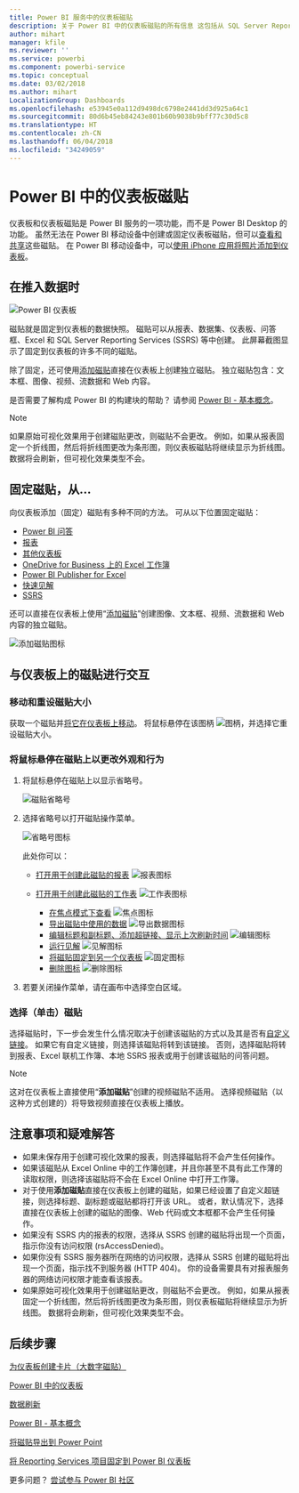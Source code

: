 ```yaml
---
title: Power BI 服务中的仪表板磁贴
description: 关于 Power BI 中的仪表板磁贴的所有信息 这包括从 SQL Server Reporting Services (SSRS) 创建的磁贴。
author: mihart
manager: kfile
ms.reviewer: ''
ms.service: powerbi
ms.component: powerbi-service
ms.topic: conceptual
ms.date: 03/02/2018
ms.author: mihart
LocalizationGroup: Dashboards
ms.openlocfilehash: e53945e0a112d9498dc6798e2441dd3d925a64c1
ms.sourcegitcommit: 80d6b45eb84243e801b60b9038b9bff77c30d5c8
ms.translationtype: HT
ms.contentlocale: zh-CN
ms.lasthandoff: 06/04/2018
ms.locfileid: "34249059"
---
```

# <a name="dashboard-tiles-in-power-bi"></a>Power BI 中的仪表板磁贴
仪表板和仪表板磁贴是 Power BI 服务的一项功能，而不是 Power BI Desktop 的功能。 虽然无法在 Power BI 移动设备中创建或固定仪表板磁贴，但可以[查看和共享](mobile-tiles-in-the-mobile-apps.md)这些磁贴。 在 Power BI 移动设备中，可以[使用 iPhone 应用将照片添加到仪表板](mobile-iphone-app-get-started.md)。

## <a name="dashboard-tiles"></a>在推入数据时
![Power BI 仪表板](media/service-dashboard-tiles/power-bi-dashboard.png)

磁贴就是固定到仪表板的数据快照。 磁贴可以从报表、数据集、仪表板、问答框、Excel 和 SQL Server Reporting Services (SSRS) 等中创建。  此屏幕截图显示了固定到仪表板的许多不同的磁贴。

除了固定，还可使用[添加磁贴](service-dashboard-add-widget.md)直接在仪表板上创建独立磁贴。 独立磁贴包含：文本框、图像、视频、流数据和 Web 内容。

是否需要了解构成 Power BI 的构建块的帮助？  请参阅 [Power BI - 基本概念](service-basic-concepts.md)。

> [!NOTE]
> 如果原始可视化效果用于创建磁贴更改，则磁贴不会更改。  例如，如果从报表固定一个折线图，然后将折线图更改为条形图，则仪表板磁贴将继续显示为折线图。 数据将会刷新，但可视化效果类型不会。
> 
> 

## <a name="pin-a-tile-from"></a>固定磁贴，从...
向仪表板添加（固定）磁贴有多种不同的方法。 可从以下位置固定磁贴：

* [Power BI 问答](service-dashboard-pin-tile-from-q-and-a.md)
* [报表](service-dashboard-pin-tile-from-report.md)
* [其他仪表板](service-pin-tile-to-another-dashboard.md)
* [OneDrive for Business 上的 Excel 工作簿](service-dashboard-pin-tile-from-excel.md)
* [Power BI Publisher for Excel](publisher-for-excel.md)
* [快速见解](service-insights.md)
* [SSRS](https://msdn.microsoft.com/library/mt604784.aspx)

还可以直接在仪表板上使用“[添加磁贴](service-dashboard-add-widget.md)”创建图像、文本框、视频、流数据和 Web 内容的独立磁贴。

  ![添加磁贴图标](media/service-dashboard-tiles/add_widgetnew.png)

## <a name="interacting-with-tiles-on-a-dashboard"></a>与仪表板上的磁贴进行交互
### <a name="move-and-resize-a-tile"></a>移动和重设磁贴大小
获取一个磁贴并[将它在仪表板上移动](service-dashboard-edit-tile.md)。 将鼠标悬停在该图柄 ![图柄](media/service-dashboard-tiles/resize-handle.jpg)，并选择它重设磁贴大小。

### <a name="hover-over-a-tile-to-change-the-appearance-and-behavior"></a>将鼠标悬停在磁贴上以更改外观和行为
1. 将鼠标悬停在磁贴上以显示省略号。
   
    ![磁贴省略号](media/service-dashboard-tiles/ellipses_new.png)
2. 选择省略号以打开磁贴操作菜单。
   
    ![省略号图标](media/service-dashboard-tiles/power-bi-tile-menu.png)
   
    此处你可以：
   
   * [打开用于创建此磁贴的报表](service-reports.md) ![报表图标](media/service-dashboard-tiles/chart-icon.jpg)  
   
   * [打开用于创建此磁贴的工作表](service-reports.md) ![工作表图标](media/service-dashboard-tiles/power-bi-open-worksheet.png)  
     
     * [在焦点模式下查看](service-focus-mode.md) ![焦点图标](media/service-dashboard-tiles/fullscreen-icon.jpg)  
     * [导出磁贴中使用的数据](power-bi-visualization-export-data.md) ![导出数据图标](media/service-dashboard-tiles/export-icon.png)
     * [编辑标题和副标题、添加超链接、显示上次刷新时间](service-dashboard-edit-tile.md) ![编辑图标](media/service-dashboard-tiles/pencil-icon.jpg)
     * [运行见解](service-insights.md) ![见解图标](media/service-dashboard-tiles/power-bi-insights.png)
     * [将磁贴固定到另一个仪表板](service-pin-tile-to-another-dashboard.md) 
       ![固定图标](media/service-dashboard-tiles/pin-icon.jpg)
     * [删除图标](service-dashboard-edit-tile.md)
     ![删除图标](media/service-dashboard-tiles/trash-icon.png)
3. 若要关闭操作菜单，请在画布中选择空白区域。

### <a name="select-click-a-tile"></a>选择（单击）磁贴
选择磁贴时，下一步会发生什么情况取决于创建该磁贴的方式以及其是否有[自定义链接](service-dashboard-edit-tile.md)。 如果它有自定义链接，则选择该磁贴将转到该链接。 否则，选择磁贴将转到报表、Excel 联机工作簿、本地 SSRS 报表或用于创建该磁贴的问答问题。

> [!NOTE]
> 这对在仪表板上直接使用“**添加磁贴**”创建的视频磁贴不适用。 选择视频磁贴（以这种方式创建的）将导致视频直接在仪表板上播放。   
> 
> 

## <a name="considerations-and-troubleshooting"></a>注意事项和疑难解答
* 如果未保存用于创建可视化效果的报表，则选择磁贴将不会产生任何操作。
* 如果该磁贴从 Excel Online 中的工作簿创建，并且你甚至不具有此工作薄的读取权限，则选择该磁贴将不会在 Excel Online 中打开工作簿。
* 对于使用**添加磁贴**直接在仪表板上创建的磁贴，如果已经设置了自定义超链接，则选择标题、副标题或磁贴都将打开该 URL。  或者，默认情况下，选择直接在仪表板上创建的磁贴的图像、Web 代码或文本框都不会产生任何操作。
* 如果没有 SSRS 内的报表的权限，选择从 SSRS 创建的磁贴将出现一个页面，指示你没有访问权限 (rsAccessDenied)。
* 如果你没有 SSRS 服务器所在网络的访问权限，选择从 SSRS 创建的磁贴将出现一个页面，指示找不到服务器 (HTTP 404)。 你的设备需要具有对报表服务器的网络访问权限才能查看该报表。
* 如果原始可视化效果用于创建磁贴更改，则磁贴不会更改。  例如，如果从报表固定一个折线图，然后将折线图更改为条形图，则仪表板磁贴将继续显示为折线图。 数据将会刷新，但可视化效果类型不会。

## <a name="next-steps"></a>后续步骤
[为仪表板创建卡片（大数字磁贴）](power-bi-visualization-card.md)

[Power BI 中的仪表板](service-dashboards.md)  

[数据刷新](refresh-data.md)

[Power BI - 基本概念](service-basic-concepts.md)

[将磁贴导出到 Power Point](http://blogs.msdn.com/b/powerbidev/archive/2015/09/28/integrating-power-bi-tiles-into-office-documents.aspx)

[将 Reporting Services 项目固定到 Power BI 仪表板](https://msdn.microsoft.com/library/mt604784.aspx)

更多问题？ [尝试参与 Power BI 社区](http://community.powerbi.com/)

